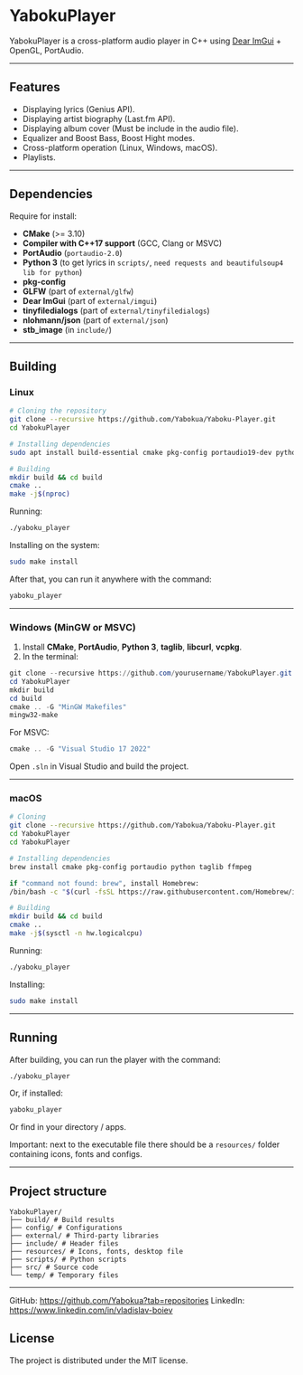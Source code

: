 # YabokuPlayer

YabokuPlayer is a cross-platform audio player in C++ using [Dear ImGui](https://github.com/ocornut/imgui) + OpenGL, PortAudio.

---

## Features
- Displaying lyrics (Genius API).
- Displaying artist biography (Last.fm API).
- Displaying album cover (Must be include in the audio file).
- Equalizer and Boost Bass, Boost Hight modes.
- Cross-platform operation (Linux, Windows, macOS).
- Playlists.

---

## Dependencies

Require for install:

- **CMake** (>= 3.10)
- **Compiler with C++17 support** (GCC, Clang or MSVC)
- **PortAudio** (`portaudio-2.0`)
- **Python 3** (to get lyrics in `scripts/`, `need requests and beautifulsoup4 lib for python`)
- **pkg-config**
- **GLFW** (part of `external/glfw`)
- **Dear ImGui** (part of `external/imgui`)
- **tinyfiledialogs** (part of `external/tinyfiledialogs`)
- **nlohmann/json** (part of `external/json`)
- **stb_image** (in `include/`)

---

## Building

### Linux
```bash
# Cloning the repository
git clone --recursive https://github.com/Yabokua/Yaboku-Player.git
cd YabokuPlayer

# Installing dependencies
sudo apt install build-essential cmake pkg-config portaudio19-dev python3

# Building
mkdir build && cd build
cmake ..
make -j$(nproc)
```

Running:
```bash
./yaboku_player
```

Installing on the system:
```bash
sudo make install
```
After that, you can run it anywhere with the command:
```bash
yaboku_player
```

---

### Windows (MinGW or MSVC)

1. Install **CMake**, **PortAudio**, **Python 3**, **taglib**, **libcurl**, **vcpkg**.
2. In the terminal:
```powershell
git clone --recursive https://github.com/yourusername/YabokuPlayer.git
cd YabokuPlayer
mkdir build
cd build
cmake .. -G "MinGW Makefiles"
mingw32-make
```
For MSVC:
```powershell
cmake .. -G "Visual Studio 17 2022"
```
Open `.sln` in Visual Studio and build the project.

---

### macOS
```bash
# Cloning
git clone --recursive https://github.com/Yabokua/Yaboku-Player.git
cd YabokuPlayer
cd YabokuPlayer

# Installing dependencies
brew install cmake pkg-config portaudio python taglib ffmpeg

if "command not found: brew", install Homebrew:
/bin/bash -c "$(curl -fsSL https://raw.githubusercontent.com/Homebrew/install/HEAD/install.sh)"

# Building
mkdir build && cd build
cmake ..
make -j$(sysctl -n hw.logicalcpu)
```

Running:
```bash
./yaboku_player
```

Installing:
```bash
sudo make install
```

---

## Running

After building, you can run the player with the command:
```bash
./yaboku_player
```
Or, if installed:
```bash
yaboku_player
```
Or find in your directory / apps.

Important: next to the executable file there should be a `resources/` folder containing icons, fonts and configs.

---

## Project structure
```
YabokuPlayer/
├── build/ # Build results
├── config/ # Configurations
├── external/ # Third-party libraries
├── include/ # Header files
├── resources/ # Icons, fonts, desktop file
├── scripts/ # Python scripts
├── src/ # Source code
└── temp/ # Temporary files
```

---

GitHub: https://github.com/Yabokua?tab=repositories
LinkedIn: https://www.linkedin.com/in/vladislav-boiev

## License
The project is distributed under the MIT license.
